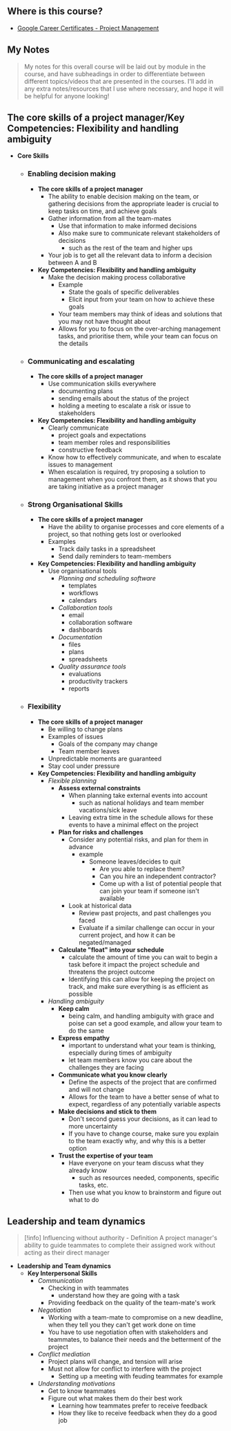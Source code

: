 ## Where is this course?
- [Google Career Certificates - Project Management](https://www.coursera.org/professional-certificates/google-project-management)

## My Notes
> My notes for this overall course will be laid out by module in the course, and have subheadings in order to differentiate between different topics/videos that are presented in the courses. I'll add in any extra notes/resources that I use where necessary, and hope it will be helpful for anyone looking!


## The core skills of a project manager/Key Competencies: Flexibility and handling ambiguity
- **Core Skills**
	- ### **Enabling decision making**
		- **The core skills of a project manager**
			- The ability to enable decision making on the team, or gathering decisions from the appropriate leader is crucial to keep tasks on time, and achieve goals
			- Gather information from all the team-mates
				- Use that information to make informed decisions
				- Also make sure to communicate relevant stakeholders of decisions
					- such as the rest of the team and higher ups
			- Your job is to get all the relevant data to inform a decision between A and B
		- **Key Competencies: Flexibility and handling ambiguity**
			- Make the decision making process collaborative
				- Example
					- State the goals of specific deliverables
					- Elicit input from your team on how to achieve these goals
				- Your team members may think of ideas and solutions that you may not have thought about
				- Allows for you to focus on the over-arching management tasks, and prioritise them, while your team can focus on the details
	- ### **Communicating and escalating**
		- **The core skills of a project manager**
			- Use communication skills everywhere
				- documenting plans
				- sending emails about the status of the project
				- holding a meeting to escalate a risk or issue to stakeholders
		- **Key Competencies: Flexibility and handling ambiguity**
			- Clearly communicate
				- project goals and expectations
				- team member roles and responsibilities
				- constructive feedback
			- Know how to effectively communicate, and when to escalate issues to management
			- When escalation is required, try proposing a solution to management when you confront them, as it shows that you are taking initiative as a project manager
	- ### **Strong Organisational Skills**
		- **The core skills of a project manager**
			- Have the ability to organise processes and core elements of a project, so that nothing gets lost or overlooked
			- Examples
				- Track daily tasks in a spreadsheet
				- Send daily reminders to team-members
		- **Key Competencies: Flexibility and handling ambiguity**
			- Use organisational tools
				- *Planning and scheduling software*
					- templates
					- workflows
					- calendars
				- *Collaboration tools*
					- email
					- collaboration software
					- dashboards
				- *Documentation*
					- files
					- plans
					- spreadsheets
				- *Quality assurance tools*
					- evaluations
					- productivity trackers
					- reports
	- ### **Flexibility**
		- **The core skills of a project manager**
			- Be willing to change plans
			- Examples of issues
				- Goals of the company may change
				- Team member leaves
			- Unpredictable moments are guaranteed
			- Stay cool under pressure
		- **Key Competencies: Flexibility and handling ambiguity**
			- *Flexible planning*
				- **Assess external constraints**
					- When planning take external events into account
						- such as national holidays and team member vacations/sick leave
					- Leaving extra time in the schedule allows for these events to have a minimal effect on the project
				- **Plan for risks and challenges**
					- Consider any potential risks, and plan for them in advance
						- example
							- Someone leaves/decides to quit
								- Are you able to replace them?
								- Can you hire an independent contractor?
								- Come up with a list of potential people that can join your team if someone isn't available
					- Look at historical data
						- Review past projects, and past challenges you faced
						- Evaluate if a similar challenge can occur in your current project, and how it can be negated/managed
				- **Calculate "float" into your schedule**
					- calculate the amount of time you can wait to begin a task before it impact the project schedule and threatens the project outcome
					- Identifying this can allow for keeping the project on track, and make sure everything is as efficient as possible
			- *Handling ambiguity*
				- **Keep calm**
					- being calm, and handling ambiguity with grace and poise can set a good example, and allow your team to do the same
				- **Express empathy**
					- important to understand what your team is thinking, especially during times of ambiguity
					- let team members know you care about the challenges they are facing
				- **Communicate what you know clearly**
					- Define the aspects of the project that are confirmed and will not change
					- Allows for the team to have a better sense of what to expect, regardless of any potentially variable aspects
				- **Make decisions and stick to them**
					- Don't second guess your decisions, as it can lead to more uncertainty
					- If you have to change course, make sure you explain to the team exactly why, and why this is a better option
				- **Trust the expertise of your team**
					- Have everyone on your team discuss what they already know
						- such as resources needed, components, specific tasks, etc.
					- Then use what you know to brainstorm and figure out what to do 

## Leadership and team dynamics
> [!info] Influencing without authority - Definition
> A project manager's ability to guide teammates to complete their assigned work without acting as their direct manager
- **Leadership and Team dynamics**
	- **Key Interpersonal Skills**
		- *Communication*
			- Checking in with teammates
				- understand how they are going with a task
			- Providing feedback on the quality of the team-mate's work
		- *Negotiation*
			- Working with a team-mate to compromise on a new deadline, when they tell you they can't get work done on time
			- You have to use negotiation often with stakeholders and teammates, to balance their needs and the betterment of the project
		- *Conflict mediation*
			- Project plans will change, and tension will arise
			- Must not allow for conflict to interfere with the project
				- Setting up a meeting with feuding teammates for example
		- *Understanding motivations*
			- Get to know teammates
			- Figure out what makes them do their best work
				- Learning how teammates prefer to receive feedback
				- How they like to receive feedback when they do a good job